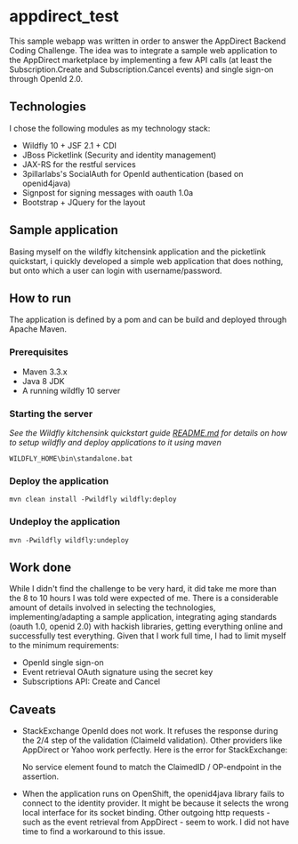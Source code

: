 # appdirect_test

This sample webapp was written in order to answer the AppDirect Backend Coding Challenge. The idea was to integrate a sample web application to the AppDirect marketplace by implementing a few API calls (at least the Subscription.Create and Subscription.Cancel events) and single sign-on through OpenId 2.0.

## Technologies

I chose the following modules as my technology stack:

- Wildfly 10 + JSF 2.1 + CDI
- JBoss Picketlink (Security and identity management)
- JAX-RS for the restful services
- 3pillarlabs's SocialAuth for OpenId authentication (based on openid4java)
- Signpost for signing messages with oauth 1.0a
- Bootstrap + JQuery for the layout

## Sample application

Basing myself on the wildfly kitchensink application and the picketlink quickstart, i quickly developed a simple web application that does nothing, but onto which a user can login with username/password.

## How to run

The application is defined by a pom and can be build and deployed through Apache Maven. 

### Prerequisites

- Maven 3.3.x
- Java 8 JDK
- A running wildfly 10 server 

### Starting the server

_See the Wildfly kitchensink quickstart guide [README.md](https://github.com/wildfly/quickstart/blob/10.x/kitchensink/README.md) for details on how to setup wildfly and deploy applications to it using maven_

	WILDFLY_HOME\bin\standalone.bat

### Deploy the application

	mvn clean install -Pwildfly wildfly:deploy

### Undeploy the application

	mvn -Pwildfly wildfly:undeploy

## Work done

While I didn't find the challenge to be very hard, it did take me more than the 8 to 10 hours I was told were expected of me. There is a considerable amount of details involved in selecting the technologies, implementing/adapting a sample application, integrating aging standards (oauth 1.0, openid 2.0) with hackish libraries, getting everything online and successfully test everything. Given that I work full time, I had to limit myself to the minimum requirements:

- OpenId single sign-on
- Event retrieval OAuth signature using the secret key
- Subscriptions API: Create and Cancel 

## Caveats

- StackExchange OpenId does not work. It refuses the response during the 2/4 step of the validation (ClaimeId validation). Other providers like AppDirect or Yahoo work perfectly. Here is the error for StackExchange:

	No service element found to match the ClaimedID / OP-endpoint in the assertion.

- When the application runs on OpenShift, the openid4java library fails to connect to the identity provider. It might be because it selects the wrong local interface for its socket binding. Other outgoing http requests - such as the event retrieval from AppDirect - seem to work. I did not have time to find a workaround to this issue.
